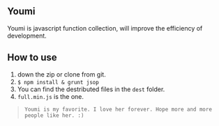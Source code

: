 Youmi
-
Youmi is javascript function collection, will improve the efficiency of development.

How to use
-
1. down the zip or clone from git.
2. `$ npm install & grunt jsop`
3. You can find the destributed files in the `dest` folder. 
4. `full.min.js` is the one.



>     Youmi is my favorite. I love her forever. Hope more and more people like her. :)
